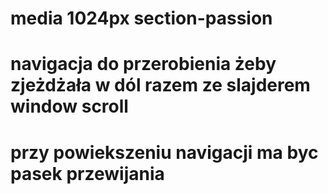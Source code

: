 # media 1024px section-passion
# navigacja do przerobienia żeby zjeżdżała w dól razem ze slajderem window scroll

# przy powiekszeniu navigacji ma byc pasek przewijania

